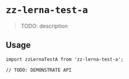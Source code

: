 # `zz-lerna-test-a`

> TODO: description

## Usage

```
import zzLernaTestA from 'zz-lerna-test-a';

// TODO: DEMONSTRATE API
```
